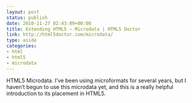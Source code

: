 ```yaml
---
layout: post
status: publish
date: 2010-11-27 02:43:09+00:00
title: Extending HTML5 — Microdata | HTML5 Doctor
link: http://html5doctor.com/microdata/
type: aside
categories:
- html
- html5
- microdata
---
```


HTML5 Microdata. I’ve been using microformats for several years, but I haven’t begun to use this microdata yet, and this is a really helpful introduction to its placement in HTML5.
